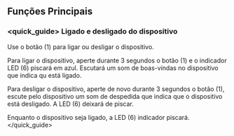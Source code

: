 ## Funções Principais

### <quick_guide> Ligado e desligado do dispositivo

Use o botão (1) para ligar ou desligar o dispositivo.

Para ligar o dispositivo, aperte durante 3 segundos o botão (1) e o indicador LED (6) piscará em azul. Escutará um som de boas-vindas no dispositivo que indica qu está ligado.

Para desligar o dispositivo, aperte de novo durante 3 segundos o botão (1), escute pelo dispositivo um som de despedida que indica que o dispositivo está desligado. A LED (6) deixará de piscar.

Enquanto o dispositivo seja ligado, a LED (6) indicador piscará.
</quick_guide>
